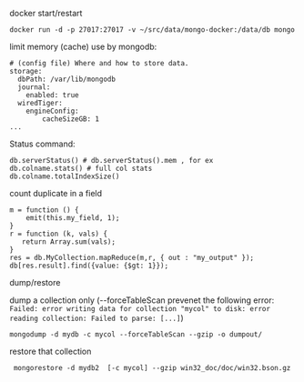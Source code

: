 docker start/restart

    docker run -d -p 27017:27017 -v ~/src/data/mongo-docker:/data/db mongo

limit memory (cache) use by mongodb:

	# (config file) Where and how to store data.
	storage:
	  dbPath: /var/lib/mongodb
	  journal:
		enabled: true
	  wiredTiger:
		engineConfig:
			cacheSizeGB: 1
	...

Status command:

    db.serverStatus() # db.serverStatus().mem , for ex
    db.colname.stats() # full col stats
    db.colname.totalIndexSize()

count duplicate in a field

	m = function () {
		emit(this.my_field, 1);
	}
	r = function (k, vals) {
	   return Array.sum(vals);
	}
	res = db.MyCollection.mapReduce(m,r, { out : "my_output" });
	db[res.result].find({value: {$gt: 1}});


dump/restore

dump a collection only (--forceTableScan prevenet the following error: `Failed: error writing data for collection "mycol" to disk: error reading collection: Failed to parse: [...]`)
    
    mongodump -d mydb -c mycol --forceTableScan --gzip -o dumpout/

restore that collection

     mongorestore -d mydb2  [-c mycol] --gzip win32_doc/doc/win32.bson.gz
